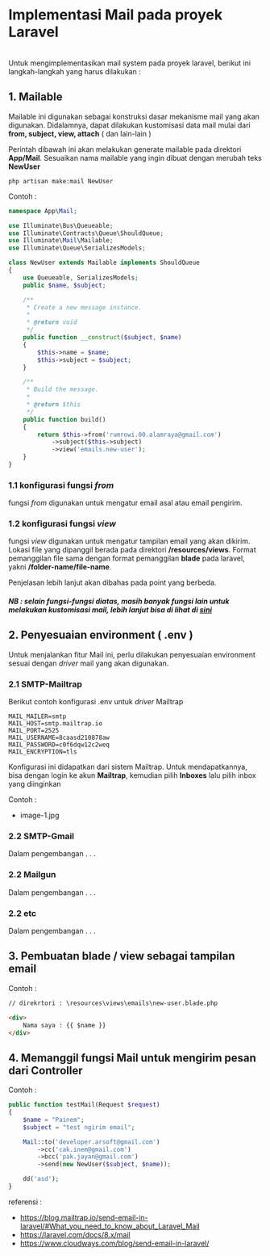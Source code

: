 # Implementasi Mail pada proyek Laravel
<br />
Untuk mengimplementasikan mail system pada proyek laravel, berikut ini langkah-langkah yang harus dilakukan :
<br />

## 1. Mailable
<p>Mailable ini digunakan sebagai konstruksi dasar mekanisme mail yang akan digunakan. Didalamnya, dapat dilakukan kustomisasi data mail mulai dari  <b>from, subject, view, attach</b> ( dan lain-lain )</p>
<p>Perintah dibawah ini akan melakukan generate mailable pada direktori <b>App/Mail</b>. Sesuaikan nama mailable yang ingin dibuat dengan merubah teks <b>NewUser</b></p>

```
php artisan make:mail NewUser
```

Contoh :

```php
namespace App\Mail;

use Illuminate\Bus\Queueable;
use Illuminate\Contracts\Queue\ShouldQueue;
use Illuminate\Mail\Mailable;
use Illuminate\Queue\SerializesModels;

class NewUser extends Mailable implements ShouldQueue
{
    use Queueable, SerializesModels;
    public $name, $subject;

    /**
     * Create a new message instance.
     *
     * @return void
     */
    public function __construct($subject, $name)
    {
        $this->name = $name;
        $this->subject = $subject;
    }

    /**
     * Build the message.
     *
     * @return $this
     */
    public function build()
    {
        return $this->from('rumrowi.00.alamraya@gmail.com')
            ->subject($this->subject)
            ->view('emails.new-user');
    }
}

```

### 1.1 konfigurasi fungsi <i>from</i>
<p>fungsi <i>from</i> digunakan untuk mengatur email asal atau email pengirim.</p>

### 1.2 konfigurasi fungsi <i>view</i>
<p>fungsi <i>view</i> digunakan untuk mengatur tampilan email yang akan dikirim. Lokasi file yang dipanggil berada pada direktori <b>/resources/views</b>. Format pemanggilan file sama dengan format pemanggilan <b>blade</b> pada laravel, yakni <b>/folder-name/file-name</b>.
<p>Penjelasan lebih lanjut akan dibahas pada point yang berbeda.</p>

##### NB : selain fungsi-fungsi diatas, masih banyak fungsi lain untuk melakukan kustomisasi mail, lebih lanjut bisa di lihat di <a href="https://laravel.com/docs/8.x/mail" target="_blank">sini</a>

## 2. Penyesuaian environment ( .env )
<p>Untuk menjalankan fitur Mail ini, perlu dilakukan penyesuaian environment sesuai dengan <i>driver</i> mail yang akan digunakan.</p>

### 2.1 SMTP-Mailtrap
<p>Berikut contoh konfigurasi .env untuk <i>driver</i> Mailtrap</p>

```env
MAIL_MAILER=smtp
MAIL_HOST=smtp.mailtrap.io
MAIL_PORT=2525
MAIL_USERNAME=8caasd210878aw
MAIL_PASSWORD=c0f6dqw12c2weq
MAIL_ENCRYPTION=tls
```

<p>
Konfigurasi ini didapatkan dari sistem Mailtrap. Untuk mendapatkannya, bisa dengan login ke akun <b>Mailtrap</b>, kemudian pilih <b>Inboxes</b> lalu pilih inbox yang diinginkan
</p>

Contoh :
* image-1.jpg

### 2.2 SMTP-Gmail
<p>
Dalam pengembangan . . .
</p>

### 2.2 Mailgun
<p>
Dalam pengembangan . . .
</p>

### 2.2 etc
<p>
Dalam pengembangan . . .
</p>

## 3. Pembuatan blade / view sebagai tampilan email
<p></p>

Contoh :
```html
// direkrtori : \resources\views\emails\new-user.blade.php

<div>
    Nama saya : {{ $name }}
</div>
```

## 4. Memanggil fungsi Mail untuk mengirim pesan dari Controller
<p></p>

Contoh :

```php
public function testMail(Request $request)
{
    $name = "Painem";
    $subject = "test ngirim email";

    Mail::to('developer.arsoft@gmail.com')
    	->cc('cak.inem@gmail.com')
        ->bcc('pak.jayan@gmail.com')
        ->send(new NewUser($subject, $name));

	dd('asd');
}
```


referensi : 
* https://blog.mailtrap.io/send-email-in-laravel/#What_you_need_to_know_about_Laravel_Mail 
* https://laravel.com/docs/8.x/mail
* https://www.cloudways.com/blog/send-email-in-laravel/
